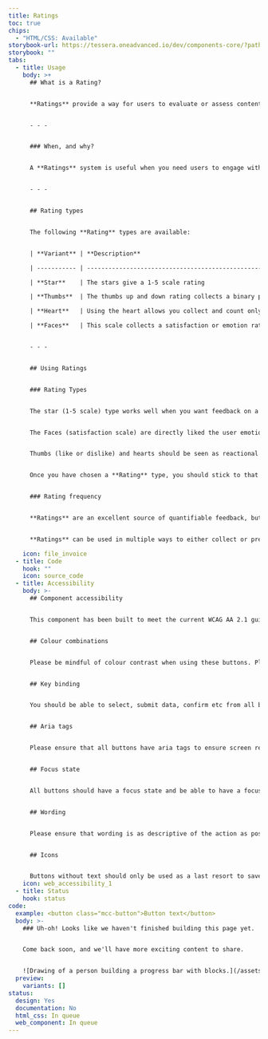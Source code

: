```yaml
---
title: Ratings
toc: true
chips:
  - "HTML/CSS: Available"
storybook-url: https://tessera.oneadvanced.io/dev/components-core/?path=/docs/html-button--as-default
storybook: ""
tabs:
  - title: Usage
    body: >+
      ## What is a Rating?


      **Ratings** provide a way for users to evaluate or assess content. User-submitted **Ratings** can help users evaluate whether or not something is fit for purpose.


      - - -


      ### When, and why?


      A **Ratings** system is useful when you need users to engage with your product to express their emotion towards a particular item, or make more complex decisions by using other users' feedback. **Ratings** are an invaluable source of feedback that can help surface issues with products and inform innovation.


      - - -


      ## Rating types


      The following **Rating** types are available:


      | **Variant** | **Description**                                                               |

      | ----------- | ----------------------------------------------------------------------------- |

      | **Star**    | The stars give a 1-5 scale rating                                             |

      | **Thumbs**  | The thumbs up and down rating collects a binary positive or negative response |

      | **Heart**   | Using the heart allows you collect and count only positive responses          |

      | **Faces**   | This scale collects a satisfaction or emotion rating                          |


      - - -


      ## Using Ratings


      ### Rating Types


      The star (1-5 scale) type works well when you want feedback on a new feature or if the rating is to be shared with other users e.g. '145 rated ‘X’ 4/5. 


      The Faces (satisfaction scale) are directly liked the user emotion and would be best suited when you are asking the user about their overall experience on a product or workflow.


      Thumbs (like or dislike) and hearts should be seen as reactional feedback and given in direct response to something intending to give instant results. For example, a blog post, a help document, a diagram, or image. This type of feedback can be used to promote content or help get high-level insights


      Once you have chosen a **Rating** type, you should stick to that type throughout your product. Comparing data from different source types can be difficult, and mixing different sources of data collection can lead to poor quality data.


      ### Rating frequency


      **Ratings** are an excellent source of quantifiable feedback, but user uptake can generally be harmed by bombarding the user with constant requests for feedback. If you make use of the **Ratings** component, take care not to use it too frequently. Remember that there are other sources of user feedback, such as /\[User Research](link to user research guideline).


      **Ratings** can be used in multiple ways to either collect or present different types of data. There are no hard set rules on using the **Ratings** components, except that you should keep it consistent throughout your product and do not bombard the user with too many on the screen at one given time.

    icon: file_invoice
  - title: Code
    hook: ""
    icon: source_code
  - title: Accessibility
    body: >-
      ## Component accessibility 


      This component has been built to meet the current WCAG AA 2.1 guidelines. We also test these components against the guidelines before release. 


      ## Colour combinations 


      Please be mindful of colour contrast when using these buttons. Please make sure that the there is a clear colour contrast between the button and the background it is on. Please check this using this colour checker (https://webaim.org/resources/contrastchecker/). 


      ## Key binding 


      You should be able to select, submit data, confirm etc from all buttons via the keyboard ‘enter’ key. 


      ## Aria tags 


      Please ensure that all buttons have aria tags to ensure screen readers can understand that they are focussed on a button. 


      ## Focus state 


      All buttons should have a focus state and be able to have a focus applied to them by tabbing via a keyboard. (See focus state styling). 


      ## Wording  


      Please ensure that wording is as descriptive of the action as possible to help people understand clearly what action they are performing when they select the button. 


      ## Icons  


      Buttons without text should only be used as a last resort to save space on a table etc. 
    icon: web_accessibility_1
  - title: Status
    hook: status
code:
  example: <button class="mcc-button">Button text</button>
  body: >-
    ### Uh-oh! Looks like we haven't finished building this page yet.


    Come back soon, and we'll have more exciting content to share.


    ![Drawing of a person building a progress bar with blocks.](/assets/img/downloading.svg "Just a few more pieces to go before it is ready...")
  preview:
    variants: []
status:
  design: Yes
  documentation: No
  html_css: In queue
  web_component: In queue
---
```

